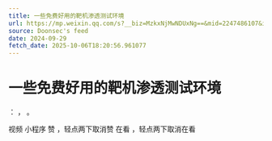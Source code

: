 ```yaml
---
title: 一些免费好用的靶机渗透测试环境
url: https://mp.weixin.qq.com/s?__biz=MzkxNjMwNDUxNg==&mid=2247486107&idx=1&sn=666737b180684a2c5f3185720169be56
source: Doonsec's feed
date: 2024-09-29
fetch_date: 2025-10-06T18:20:56.961077
---
```


# 一些免费好用的靶机渗透测试环境

：
，
。

视频
小程序
赞
，轻点两下取消赞
在看
，轻点两下取消在看